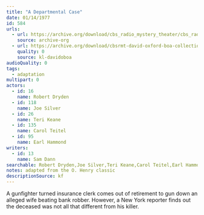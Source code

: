 ```yaml
---
title: "A Departmental Case"
date: 01/14/1977
id: 584
urls: 
  - url: https://archive.org/download/cbs_radio_mystery_theater/cbs_radio_mystery_theater-0551-0600.zip/cbs_radio_mystery_theater-0551-0600%2Fcbsrmt_0584_a_departmental_case.mp3
    source: archive-org
  - url: https://archive.org/download/cbsrmt-david-oxford-boa-collection/CBSRMT-770114-0584-A-Departmental-Case-(128-48)_WBBM-JE-{BoA}.mp3
    quality: 0
    source: kl-davidoboa
audioQuality: 0
tags: 
  - adaptation
multipart: 0
actors:  
  - id: 16
    name: Robert Dryden  
  - id: 118
    name: Joe Silver  
  - id: 26
    name: Teri Keane  
  - id: 135
    name: Carol Teitel  
  - id: 95
    name: Earl Hammond
writers:  
  - id: 13
    name: Sam Dann
searchable: Robert Dryden,Joe Silver,Teri Keane,Carol Teitel,Earl Hammond Sam Dann
notes: adapted from the O. Henry classic
descriptionSource: kf
---
```

A gunfighter turned insurance clerk comes out of retirement to gun down an alleged wife beating bank robber. However, a New York reporter finds out the deceased was not all that different from his killer.